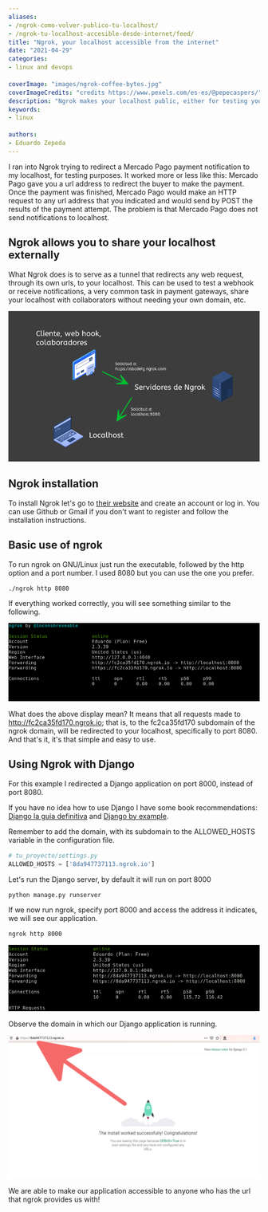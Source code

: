 ```yaml
---
aliases:
- /ngrok-como-volver-publico-tu-localhost/
- /ngrok-tu-localhost-accesible-desde-internet/feed/
title: "Ngrok, your localhost accessible from the internet"
date: "2021-04-29"
categories:
- linux and devops

coverImage: "images/ngrok-coffee-bytes.jpg"
coverImageCredits: "credits https://www.pexels.com/es-es/@pepecaspers/"
description: "Ngrok makes your localhost public, either for testing your endpoint responses or showing progress to your customers."
keywords:
- linux

authors:
- Eduardo Zepeda
---
```


I ran into Ngrok trying to redirect a Mercado Pago payment notification to my localhost, for testing purposes. It worked more or less like this: Mercado Pago gave you a url address to redirect the buyer to make the payment. Once the payment was finished, Mercado Pago would make an HTTP request to any url address that you indicated and would send by POST the results of the payment attempt. The problem is that Mercado Pago does not send notifications to localhost.

## Ngrok allows you to share your localhost externally

What Ngrok does is to serve as a tunnel that redirects any web request, through its own urls, to your localhost. This can be used to test a webhook or receive notifications, a very common task in payment gateways, share your localhost with collaborators without needing your own domain, etc.

![ngrok operation schematic](images/EsquemaNgrok.png)

## Ngrok installation

To install Ngrok let's go to [their website](https://ngrok.com/) and create an account or log in. You can use Github or Gmail if you don't want to register and follow the installation instructions.

## Basic use of ngrok

To run ngrok on GNU/Linux just run the executable, followed by the http option and a port number. I used 8080 but you can use the one you prefer.

```bash
./ngrok http 8080
```

If everything worked correctly, you will see something similar to the following.

![Ngrok information in the terminal](images/NgrokTerminal.png)

What does the above display mean? It means that all requests made to http://fc2ca35fd170.ngrok.io; that is, to the fc2ca35fd170 subdomain of the ngrok domain, will be redirected to your localhost, specifically to port 8080. And that's it, it's that simple and easy to use.

## Using Ngrok with Django

For this example I redirected a Django application on port 8000, instead of port 8080.

If you have no idea how to use Django I have some book recommendations: [Django la guia definitiva](/en/the-definitive-guide-to-django/) and [Django by example](/en/learning-django-through-the-book-django-by-example-my-review/).

Remember to add the domain, with its subdomain to the ALLOWED_HOSTS variable in the configuration file.

```python
# tu_proyecto/settings.py
ALLOWED_HOSTS = ['8da947737113.ngrok.io']
```

Let's run the Django server, by default it will run on port 8000

```bash
python manage.py runserver
```

If we now run ngrok, specify port 8000 and access the address it indicates, we will see our application.

```bash
ngrok http 8000
```

![Ngrok information for the Django example](images/NgrokEjemploDjango.png)

Observe the domain in which our Django application is running.

![Django application running in Ngrok domain](images/NgrokTunnel-1.png)

We are able to make our application accessible to anyone who has the url that ngrok provides us with!